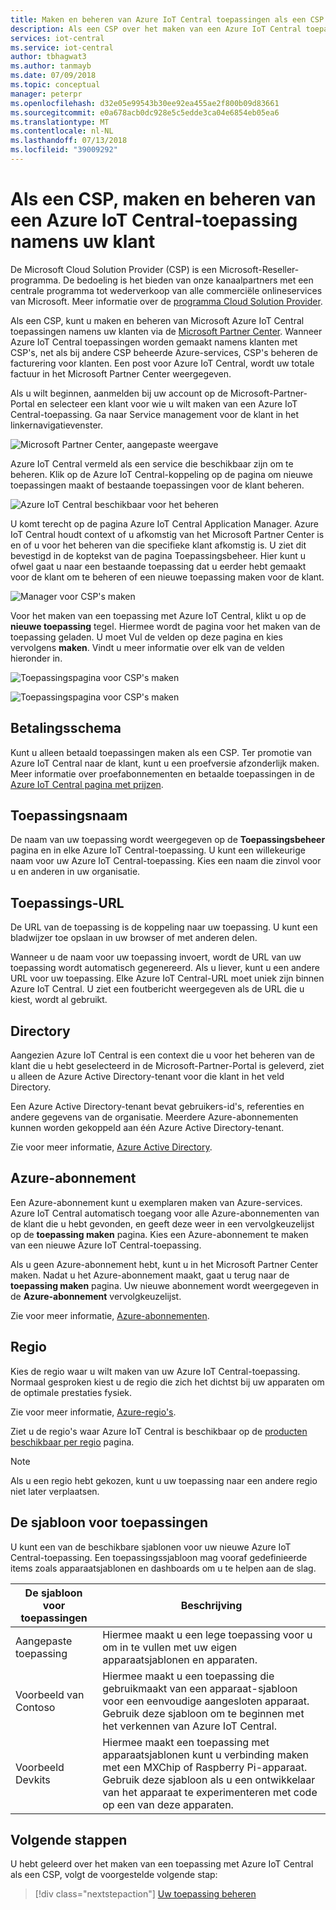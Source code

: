```yaml
---
title: Maken en beheren van Azure IoT Central toepassingen als een CSP | Microsoft Docs
description: Als een CSP over het maken van een Azure IoT Central toepassing namens uw klant.
services: iot-central
ms.service: iot-central
author: tbhagwat3
ms.author: tanmayb
ms.date: 07/09/2018
ms.topic: conceptual
manager: peterpr
ms.openlocfilehash: d32e05e99543b30ee92ea455ae2f800b09d83661
ms.sourcegitcommit: e0a678acb0dc928e5c5edde3ca04e6854eb05ea6
ms.translationtype: MT
ms.contentlocale: nl-NL
ms.lasthandoff: 07/13/2018
ms.locfileid: "39009292"
---
```

# <a name="as-a-csp-create-and-manage-an-azure-iot-central-application-on-behalf-of-your-customer"></a>Als een CSP, maken en beheren van een Azure IoT Central-toepassing namens uw klant 

De Microsoft Cloud Solution Provider (CSP) is een Microsoft-Reseller-programma. De bedoeling is het bieden van onze kanaalpartners met een centrale programma tot wederverkoop van alle commerciële onlineservices van Microsoft. Meer informatie over de [programma Cloud Solution Provider](https://partner.microsoft.com/cloud-solution-provider).

Als een CSP, kunt u maken en beheren van Microsoft Azure IoT Central toepassingen namens uw klanten via de [Microsoft Partner Center](https://partnercenter.microsoft.com/partner/home). Wanneer Azure IoT Central toepassingen worden gemaakt namens klanten met CSP's, net als bij andere CSP beheerde Azure-services, CSP's beheren de facturering voor klanten. Een post voor Azure IoT Central, wordt uw totale factuur in het Microsoft Partner Center weergegeven.

Als u wilt beginnen, aanmelden bij uw account op de Microsoft-Partner-Portal en selecteer een klant voor wie u wilt maken van een Azure IoT Central-toepassing. Ga naar Service management voor de klant in het linkernavigatievenster.

![Microsoft Partner Center, aangepaste weergave](media\howto-create-application-asCSP\image1.png)

Azure IoT Central vermeld als een service die beschikbaar zijn om te beheren. Klik op de Azure IoT Central-koppeling op de pagina om nieuwe toepassingen maakt of bestaande toepassingen voor de klant beheren.

![Azure IoT Central beschikbaar voor het beheren](media\howto-create-application-asCSP\image2.png)

U komt terecht op de pagina Azure IoT Central Application Manager. Azure IoT Central houdt context of u afkomstig van het Microsoft Partner Center is en of u voor het beheren van die specifieke klant afkomstig is. U ziet dit bevestigd in de koptekst van de pagina Toepassingsbeheer. Hier kunt u ofwel gaat u naar een bestaande toepassing dat u eerder hebt gemaakt voor de klant om te beheren of een nieuwe toepassing maken voor de klant.

![Manager voor CSP's maken](media\howto-create-application-asCSP\image3.png)

Voor het maken van een toepassing met Azure IoT Central, klikt u op de **nieuwe toepassing** tegel. Hiermee wordt de pagina voor het maken van de toepassing geladen. U moet Vul de velden op deze pagina en kies vervolgens **maken**. Vindt u meer informatie over elk van de velden hieronder in.

![Toepassingspagina voor CSP's maken](media\howto-create-application-asCSP\image4-1.png)

![Toepassingspagina voor CSP's maken](media\howto-create-application-asCSP\image4-2.png)

## <a name="payment-plan"></a>Betalingsschema

Kunt u alleen betaald toepassingen maken als een CSP. Ter promotie van Azure IoT Central naar de klant, kunt u een proefversie afzonderlijk maken. Meer informatie over proefabonnementen en betaalde toepassingen in de [Azure IoT Central pagina met prijzen](https://azure.microsoft.com/pricing/details/iot-central/).

## <a name="application-name"></a>Toepassingsnaam

De naam van uw toepassing wordt weergegeven op de **Toepassingsbeheer** pagina en in elke Azure IoT Central-toepassing. U kunt een willekeurige naam voor uw Azure IoT Central-toepassing. Kies een naam die zinvol voor u en anderen in uw organisatie.

## <a name="application-url"></a>Toepassings-URL

De URL van de toepassing is de koppeling naar uw toepassing. U kunt een bladwijzer toe opslaan in uw browser of met anderen delen.

Wanneer u de naam voor uw toepassing invoert, wordt de URL van uw toepassing wordt automatisch gegenereerd. Als u liever, kunt u een andere URL voor uw toepassing. Elke Azure IoT Central-URL moet uniek zijn binnen Azure IoT Central. U ziet een foutbericht weergegeven als de URL die u kiest, wordt al gebruikt.

## <a name="directory"></a>Directory

Aangezien Azure IoT Central is een context die u voor het beheren van de klant die u hebt geselecteerd in de Microsoft-Partner-Portal is geleverd, ziet u alleen de Azure Active Directory-tenant voor die klant in het veld Directory. 

Een Azure Active Directory-tenant bevat gebruikers-id's, referenties en andere gegevens van de organisatie. Meerdere Azure-abonnementen kunnen worden gekoppeld aan één Azure Active Directory-tenant.

Zie voor meer informatie, [Azure Active Directory](https://docs.microsoft.com/azure/active-directory/).

## <a name="azure-subscription"></a>Azure-abonnement

Een Azure-abonnement kunt u exemplaren maken van Azure-services. Azure IoT Central automatisch toegang voor alle Azure-abonnementen van de klant die u hebt gevonden, en geeft deze weer in een vervolgkeuzelijst op de **toepassing maken** pagina. Kies een Azure-abonnement te maken van een nieuwe Azure IoT Central-toepassing.

Als u geen Azure-abonnement hebt, kunt u in het Microsoft Partner Center maken. Nadat u het Azure-abonnement maakt, gaat u terug naar de **toepassing maken** pagina. Uw nieuwe abonnement wordt weergegeven in de **Azure-abonnement** vervolgkeuzelijst.

Zie voor meer informatie, [Azure-abonnementen](https://docs.microsoft.com/azure/guides/developer/azure-developer-guide#understanding-accounts-subscriptions-and-billing).

## <a name="region"></a>Regio

Kies de regio waar u wilt maken van uw Azure IoT Central-toepassing. Normaal gesproken kiest u de regio die zich het dichtst bij uw apparaten om de optimale prestaties fysiek.

Zie voor meer informatie, [Azure-regio's](https://docs.microsoft.com/azure/guides/developer/azure-developer-guide#azure-regions).

Ziet u de regio's waar Azure IoT Central is beschikbaar op de [producten beschikbaar per regio](https://azure.microsoft.com/regions/services/) pagina.

> [!Note]
> Als u een regio hebt gekozen, kunt u uw toepassing naar een andere regio niet later verplaatsen.

## <a name="application-template"></a>De sjabloon voor toepassingen

U kunt een van de beschikbare sjablonen voor uw nieuwe Azure IoT Central-toepassing. Een toepassingssjabloon mag vooraf gedefinieerde items zoals apparaatsjablonen en dashboards om u te helpen aan de slag.

| De sjabloon voor toepassingen | Beschrijving |
| -------------------- | ----------- |
| Aangepaste toepassing   | Hiermee maakt u een lege toepassing voor u om in te vullen met uw eigen apparaatsjablonen en apparaten. |
| Voorbeeld van Contoso       | Hiermee maakt u een toepassing die gebruikmaakt van een apparaat-sjabloon voor een eenvoudige aangesloten apparaat. Gebruik deze sjabloon om te beginnen met het verkennen van Azure IoT Central. |
| Voorbeeld Devkits       | Hiermee maakt een toepassing met apparaatsjablonen kunt u verbinding maken met een MXChip of Raspberry Pi-apparaat. Gebruik deze sjabloon als u een ontwikkelaar van het apparaat te experimenteren met code op een van deze apparaten. |

## <a name="next-steps"></a>Volgende stappen

U hebt geleerd over het maken van een toepassing met Azure IoT Central als een CSP, volgt de voorgestelde volgende stap:

> [!div class="nextstepaction"]
> [Uw toepassing beheren](howto-administer.md)